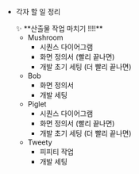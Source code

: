 - 각자 할 일 정리
    <aside>
    ✨ **산출물 작업 마치기 !!!!**
    </aside>
    
    - Mushroom
        - 시퀀스 다이어그램
        - 화면 정의서 (빨리 끝나면)
        - 개발 초기 세팅 (더 빨리 끝나면)
    - Bob
        - 화면 정의서
        - 개발 세팅
    - Piglet
        - 시퀀스 다이어그램
        - 화면 정의서 (빨리 끝나면)
        - 개발 초기 세팅 (더 빨리 끝나면)
    - Tweety
        - 피피티 작업
        - 개발 세팅
